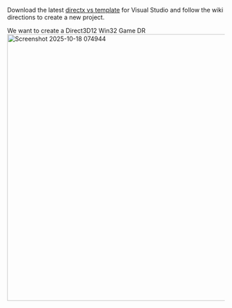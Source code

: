 Download the latest [directx vs template](https://github.com/walbourn/directx-vs-templates/wiki) for Visual Studio and follow the wiki directions to create a new project.

We want to create a Direct3D12 Win32 Game DR 
<img width="1627" height="619" alt="Screenshot 2025-10-18 074944" src="https://github.com/user-attachments/assets/625c6a19-8bce-4b2b-ab95-4e612cf91dfe" />


